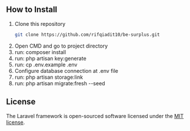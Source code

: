 ## How to Install

1. Clone this repository 
    ```sh
    git clone https://github.com/rifqiadit10/be-surplus.git
    ```
2. Open CMD and go to project directory
3. run: composer install
4. run: php artisan key:generate
5. run: cp .env.example .env
6. Configure database connection at .env file
7. run: php artisan storage:link
8. run: php artisan migrate:fresh --seed

## License

The Laravel framework is open-sourced software licensed under the [MIT license](https://opensource.org/licenses/MIT).
